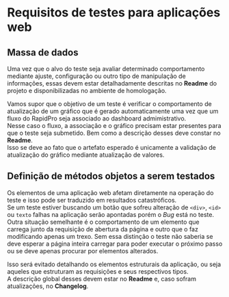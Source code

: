 # Requisitos de testes para aplicações web

## Massa de dados

Uma vez que o alvo do teste seja avaliar determinado comportamento mediante ajuste, configuração ou outro tipo de manipulação de informações, essas devem estar detalhadamente descritas no **Readme** do projeto e disponibilizadas no ambiente de homologação.

Vamos supor que o objetivo de um teste é verificar o comportamento de atualização de um gráfico que é gerado automaticamente uma vez que um fluxo do RapidPro seja associado ao dashboard admimistrativo.  
Nesse caso o fluxo, a associação e o gráfico precisam estar presentes para que o teste seja submetido. Bem como a descrição desses deve constar no **Readme**.  
Isso se deve ao fato que o artefato esperado é unicamente a validação de atualização do gráfico mediante atualização de valores.

## Definição de métodos objetos a serem testados

Os elementos de uma aplicação web afetam diretamente na operação do teste e isso pode ser traduzido em resultados catastróficos.  
Se um teste estiver buscando um botão que sofreu alteração de `<div>`, `<id>` ou `texto` falhas na aplicação serão apontadas porém o *Bug* está no teste.  
Outra situação semelhante é o comportamento de um elemento que carrega junto da requisição de abertura da página e outro que o faz modificando apenas um trexo. Sem essa distinção o teste não saberia se deve esperar a página inteira carregar para poder executar o próximo passo ou se deve apenas procurar por elementos alterados.

Isso será evitado detalhando os elementos estruturais da aplicação, ou seja aqueles que estruturam as requisições e seus respectivos tipos.  
A descrição global desses devem estar no **Readme** e, caso sofram atualizações, no **Changelog**.
